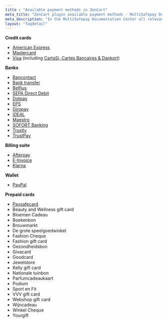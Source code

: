```yaml
---
title : "Available payment methods in ZenCart"
meta_title: "ZenCart plugin available payment methods - MultiSafepay Documentation Center"
meta_description: "In the MultiSafepay Documentation Center all relevant information regarding our Plugins and API. As well as Support pages for Payment Method, Tools and General Questions. You can also find the contact details of our Support Team and Integration Team."
layout: "faqdetail"
---
```

__Credit cards__

+ [American Express](/payment-methods/creditcards/)
+ [Mastercard](/payment-methods/creditcards/)
+ [Visa](/payment-methods/creditcards/) (including [CartaSi, Cartes Bancaires & Dankort](/payment-methods/branded-credit-cards/#cartasi-what-is-it))

__Banks__

+ [Bancontact](/payment-methods/bancontact/)
+ [Bank transfer](/payment-methods/bank-transfer/)
+ [Belfius](/payment-methods/belfius/)
+ [SEPA Direct Debit](/payment-methods/direct-debit/)
+ [Dotpay](/payment-methods/dotpay/)
+ [EPS](/payment-methods/eps/)
+ [Giropay](/payment-methods/giropay/)
+ [iDEAL](/payment-methods/ideal/)
+ [Maestro](/payment-methods/maestro/)
+ [SOFORT Banking](/payment-methods/sofort-banking/)
+ [Trustly](/payment-methods/trustly/)
+ [TrustPay](/payment-methods/trustpay/)

__Billing suite__

+ [Afterpay](/payment-methods/afterpay/)
+ [E-Invoice](/payment-methods/e-invoicing/)
+ [Klarna](/payment-methods/klarna)

__Wallet__ 

+ [PayPal](/payment-methods/paypal/)

__Prepaid cards__ 

+ [Paysafecard](/payment-methods/paysafecard/)
+ Beauty and Wellness gift card
+ Bloemen Cadeau
+ Boekenbon
+ Brouwmarkt
+ De grote speelgoedwinkel
+ Fashion Cheque
+ Fashion gift card
+ Gezondheidsbon
+ Givacard
+ Goodcard
+ Jewelstore
+ Kelly gift card
+ Nationale tuinbon
+ Parfumcadeaukaart
+ Podium
+ Sport en Fit
+ VVV gift card
+ Webshop gift card
+ Wijncadeau
+ Winkel Cheque
+ Yourgift